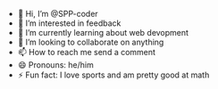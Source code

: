 - 👋 Hi, I’m @SPP-coder
- 👀 I’m interested in feedback
- 🌱 I’m currently learning about web devopment
- 💞️ I’m looking to collaborate on anything
- 📫 How to reach me send a comment
- 😄 Pronouns: he/him
- ⚡ Fun fact: I love sports and am pretty good at math

<!---
SPP-coder/SPP-coder is a ✨ special ✨ repository because its `README.md` (this file) appears on your GitHub profile.
You can click the Preview link to take a look at your changes.
--->
